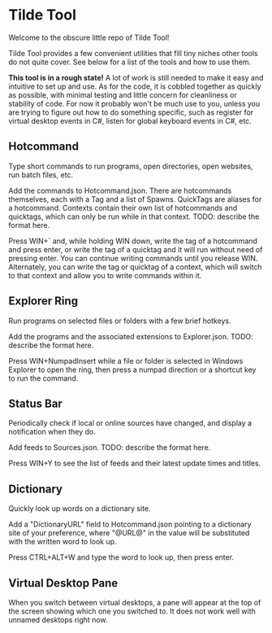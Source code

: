 # Tilde Tool
Welcome to the obscure little repo of Tilde Tool!

Tilde Tool provides a few convenient utilities that fill tiny niches other tools do not quite cover. See below for a list of the tools and how to use them.

**This tool is in a rough state!** A lot of work is still needed to make it easy and intuitive to set up and use. As for the code, it is cobbled together as quickly as possible, with minimal testing and little concern for cleanliness or stability of code. For now it probably won't be much use to you, unless you are trying to figure out how to do something specific, such as register for virtual desktop events in C#, listen for global keyboard events in C#, etc.

## Hotcommand
Type short commands to run programs, open directories, open websites, run batch files, etc.

Add the commands to Hotcommand.json. There are hotcommands themselves, each with a Tag and a list of Spawns. QuickTags are aliases for a hotcommand. Contexts contain their own list of hotcommands and quicktags, which can only be run while in that context. TODO: describe the format here.

Press WIN+` and, while holding WIN down, write the tag of a hotcommand and press enter, or write the tag of a quicktag and it will run without need of pressing enter. You can continue writing commands until you release WIN. Alternately, you can write the tag or quicktag of a context, which will switch to that context and allow you to write commands within it.

## Explorer Ring
Run programs on selected files or folders with a few brief hotkeys.

Add the programs and the associated extensions to Explorer.json. TODO: describe the format here.

Press WIN+NumpadInsert while a file or folder is selected in Windows Explorer to open the ring, then press a numpad direction or a shortcut key to run the command.

## Status Bar
Periodically check if local or online sources have changed, and display a notification when they do.

Add feeds to Sources.json. TODO: describe the format here.

Press WIN+Y to see the list of feeds and their latest update times and titles.

## Dictionary
Quickly look up words on a dictionary site.

Add a "DictionaryURL" field to Hotcommand.json pointing to a dictionary site of your preference, where "@URL@" in the value will be substituted with the written word to look up.

Press CTRL+ALT+W and type the word to look up, then press enter.

## Virtual Desktop Pane
When you switch between virtual desktops, a pane will appear at the top of the screen showing which one you switched to.  It does not work well with unnamed desktops right now.
